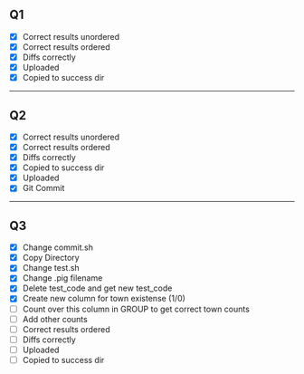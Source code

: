 ## Q1
- [X] Correct results unordered
- [X] Correct results ordered
- [X] Diffs correctly
- [X] Uploaded
- [X] Copied to success dir

---

## Q2
- [X] Correct results unordered
- [X] Correct results ordered
- [X] Diffs correctly
- [X] Copied to success dir
- [X] Uploaded
- [X] Git Commit

---

## Q3
- [X] Change commit.sh
- [X] Copy Directory
- [X] Change test.sh
- [X] Change .pig filename
- [X] Delete test_code and get new test_code
- [X] Create new column for town existense (1/0)
- [ ] Count over this column in GROUP to get correct town counts
- [ ] Add other counts
- [ ] Correct results ordered
- [ ] Diffs correctly
- [ ] Uploaded
- [ ] Copied to success dir
